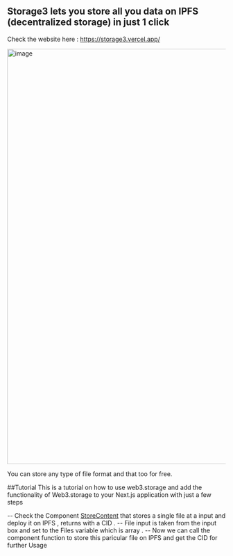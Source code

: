 ## Storage3 lets you store all you data on IPFS (decentralized storage) in just 1 click 
Check the website here : https://storage3.vercel.app/

<img width="956" alt="image" src="https://user-images.githubusercontent.com/91938348/180761482-25bbfb0b-877e-4d8a-b1b6-eeb8a86767c5.png">

You can store any type of file format and that too for free.  

##Tutorial
This is a tutorial on how to use web3.storage and add the functionality of Web3.storage to your Next.js application with just a few steps

-- Check the Component [StoreContent]( ) that stores a single file at a input and deploy it on IPFS , returns with a CID .
-- File input is taken from the input box and set to the Files variable which is array .
-- Now we can call the component function to store this paricular file on IPFS and get the CID for further Usage
